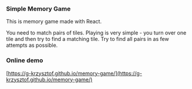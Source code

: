 ### Simple Memory Game

This is memory game made with React.

You need to match pairs of tiles. 
Playing is very simple - you turn over one tile and then try to find a matching tile.
Try to find all pairs in as few attempts as possible.

### Online demo
[https://g-krzysztof.github.io/memory-game/](https://g-krzysztof.github.io/memory-game/)
